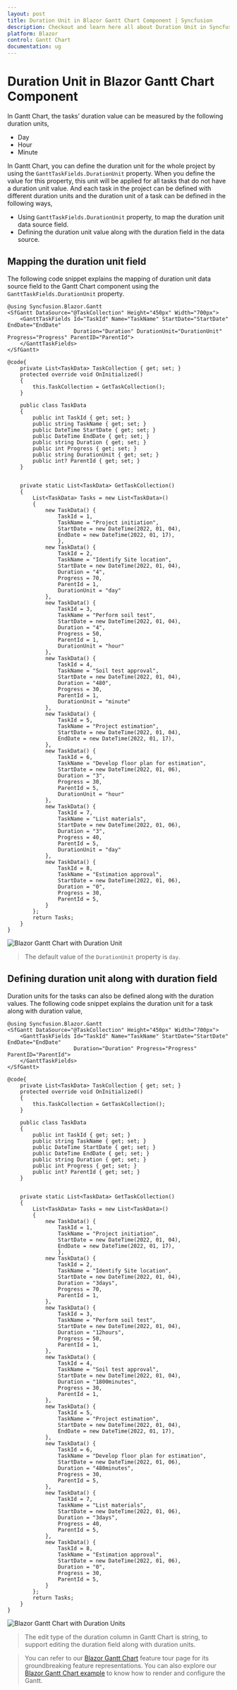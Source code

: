 ```yaml
---
layout: post
title: Duration Unit in Blazor Gantt Chart Component | Syncfusion
description: Checkout and learn here all about Duration Unit in Syncfusion Blazor Gantt Chart component and more.
platform: Blazor
control: Gantt Chart
documentation: ug
---
```


# Duration Unit in Blazor Gantt Chart Component

In Gantt Chart, the tasks’ duration value can be measured by the following duration units,

* Day
* Hour
* Minute

In Gantt Chart, you can define the duration unit for the whole project by using the `GanttTaskFields.DurationUnit` property. When you define the value for this property, this unit will be applied for all tasks that do not have a duration unit value. And each task in the project can be defined with different duration units and the duration unit of a task can be defined in the following ways,

* Using `GanttTaskFields.DurationUnit` property, to map the duration unit data source field.
* Defining the duration unit value along with the duration field in the data source.

## Mapping the duration unit field

The following code snippet explains the mapping of duration unit data source field to the Gantt Chart component using the `GanttTaskFields.DurationUnit` property.

```cshtml
@using Syncfusion.Blazor.Gantt
<SfGantt DataSource="@TaskCollection" Height="450px" Width="700px">
    <GanttTaskFields Id="TaskId" Name="TaskName" StartDate="StartDate" EndDate="EndDate"
                     Duration="Duration" DurationUnit="DurationUnit" Progress="Progress" ParentID="ParentId">
    </GanttTaskFields>
</SfGantt>

@code{
    private List<TaskData> TaskCollection { get; set; }
    protected override void OnInitialized()
    {
        this.TaskCollection = GetTaskCollection();
    }

    public class TaskData
    {
        public int TaskId { get; set; }
        public string TaskName { get; set; }
        public DateTime StartDate { get; set; }
        public DateTime EndDate { get; set; }
        public string Duration { get; set; }
        public int Progress { get; set; }
        public string DurationUnit { get; set; }
        public int? ParentId { get; set; }
    }


    private static List<TaskData> GetTaskCollection()
    {
        List<TaskData> Tasks = new List<TaskData>()
        {
            new TaskData() {
                TaskId = 1,
                TaskName = "Project initiation",
                StartDate = new DateTime(2022, 01, 04),
                EndDate = new DateTime(2022, 01, 17),
                },
            new TaskData() {
                TaskId = 2,
                TaskName = "Identify Site location",
                StartDate = new DateTime(2022, 01, 04),
                Duration = "4",
                Progress = 70,
                ParentId = 1,
                DurationUnit = "day"
            },
            new TaskData() {
                TaskId = 3,
                TaskName = "Perform soil test",
                StartDate = new DateTime(2022, 01, 04),
                Duration = "4",
                Progress = 50,
                ParentId = 1,
                DurationUnit = "hour"
            },
            new TaskData() {
                TaskId = 4,
                TaskName = "Soil test approval",
                StartDate = new DateTime(2022, 01, 04),
                Duration = "480",
                Progress = 30,
                ParentId = 1,
                DurationUnit = "minute"
            },
            new TaskData() {
                TaskId = 5,
                TaskName = "Project estimation",
                StartDate = new DateTime(2022, 01, 04),
                EndDate = new DateTime(2022, 01, 17),
            },
            new TaskData() {
                TaskId = 6,
                TaskName = "Develop floor plan for estimation",
                StartDate = new DateTime(2022, 01, 06),
                Duration = "3",
                Progress = 30,
                ParentId = 5,
                DurationUnit = "hour"
            },
            new TaskData() {
                TaskId = 7,
                TaskName = "List materials",
                StartDate = new DateTime(2022, 01, 06),
                Duration = "3",
                Progress = 40,
                ParentId = 5,
                DurationUnit = "day"
            },
            new TaskData() {
                TaskId = 8,
                TaskName = "Estimation approval",
                StartDate = new DateTime(2022, 01, 06),
                Duration = "0",
                Progress = 30,
                ParentId = 5,
            }
        };
        return Tasks;
    }
}
```

![Blazor Gantt Chart with Duration Unit](images/blazor-gantt-chart-duration-units.png)

> The default value of the `DurationUnit` property is `day`.

## Defining duration unit along with duration field

Duration units for the tasks can also be defined along with the duration values. The following code snippet explains the duration unit for a task along with duration value,

```cshtml
@using Syncfusion.Blazor.Gantt
<SfGantt DataSource="@TaskCollection" Height="450px" Width="700px">
    <GanttTaskFields Id="TaskId" Name="TaskName" StartDate="StartDate" EndDate="EndDate"
                     Duration="Duration" Progress="Progress" ParentID="ParentId">
    </GanttTaskFields>
</SfGantt>

@code{
    private List<TaskData> TaskCollection { get; set; }
    protected override void OnInitialized()
    {
        this.TaskCollection = GetTaskCollection();
    }

    public class TaskData
    {
        public int TaskId { get; set; }
        public string TaskName { get; set; }
        public DateTime StartDate { get; set; }
        public DateTime EndDate { get; set; }
        public string Duration { get; set; }
        public int Progress { get; set; }
        public int? ParentId { get; set; }
    }


    private static List<TaskData> GetTaskCollection()
    {
        List<TaskData> Tasks = new List<TaskData>()
        {
            new TaskData() {
                TaskId = 1,
                TaskName = "Project initiation",
                StartDate = new DateTime(2022, 01, 04),
                EndDate = new DateTime(2022, 01, 17),
                },
            new TaskData() {
                TaskId = 2,
                TaskName = "Identify Site location",
                StartDate = new DateTime(2022, 01, 04),
                Duration = "3days",
                Progress = 70,
                ParentId = 1,
            },
            new TaskData() {
                TaskId = 3,
                TaskName = "Perform soil test",
                StartDate = new DateTime(2022, 01, 04),
                Duration = "12hours",
                Progress = 50,
                ParentId = 1,
            },
            new TaskData() {
                TaskId = 4,
                TaskName = "Soil test approval",
                StartDate = new DateTime(2022, 01, 04),
                Duration = "1800minutes",
                Progress = 30,
                ParentId = 1,
            },
            new TaskData() {
                TaskId = 5,
                TaskName = "Project estimation",
                StartDate = new DateTime(2022, 01, 04),
                EndDate = new DateTime(2022, 01, 17),
            },
            new TaskData() {
                TaskId = 6,
                TaskName = "Develop floor plan for estimation",
                StartDate = new DateTime(2022, 01, 06),
                Duration = "480minutes",
                Progress = 30,
                ParentId = 5,
            },
            new TaskData() {
                TaskId = 7,
                TaskName = "List materials",
                StartDate = new DateTime(2022, 01, 06),
                Duration = "3days",
                Progress = 40,
                ParentId = 5,
            },
            new TaskData() {
                TaskId = 8,
                TaskName = "Estimation approval",
                StartDate = new DateTime(2022, 01, 06),
                Duration = "0",
                Progress = 30,
                ParentId = 5,
            }
        };
        return Tasks;
    }
}
```

![Blazor Gantt Chart with Duration Units](images/blazor-gantt-chart-duration-unit.png)

> The edit type of the duration column in Gantt Chart is string, to support editing the duration field along with duration units.

> You can refer to our [Blazor Gantt Chart](https://www.syncfusion.com/blazor-components/blazor-gantt-chart) feature tour page for its groundbreaking feature representations. You can also explore our [Blazor Gantt Chart example](https://blazor.syncfusion.com/demos/gantt-chart/default-functionalities) to know how to render and configure the Gantt.
